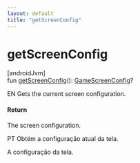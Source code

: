 ```yaml
---
layout: default
title: "getScreenConfig"
---
```


# getScreenConfig

[androidJvm]\
fun [getScreenConfig](get-screen-config.md)(): [GameScreenConfig](../-game-screen-config/index.md)?

EN Gets the current screen configuration.

#### Return

The screen configuration.

PT Obtém a configuração atual da tela.

A configuração da tela.